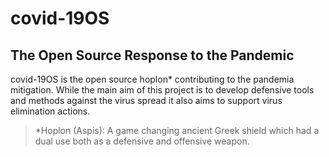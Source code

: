 # covid-19OS  

## The Open Source Response to the Pandemic

covid-19OS is the open source hoplon* contributing to the pandemia mitigation.
While the main aim of this project is to develop defensive tools and methods against the virus spread it also aims to support virus elimination actions.

> *Hoplon (Aspis): A game changing ancient Greek shield which had a dual use both as a defensive and offensive weapon. 
